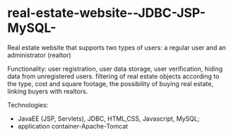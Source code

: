 # real-estate-website--JDBC-JSP-MySQL-
Real estate website that supports two types of users: a regular user and an administrator (realtor)

Functionality: user registration, user data storage, user verification, hiding data from unregistered users. filtering of real estate objects according to the type, cost and square footage, the possibility of buying real estate, linking buyers with realtors.

Technologies: 
- JavaEE (JSP, Servlets), JDBC, HTML,CSS, Javascript, MySQL;
- application container-Apache-Tomcat
